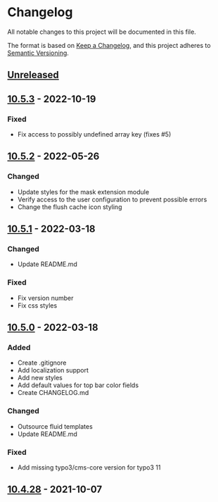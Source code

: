 # Changelog
All notable changes to this project will be documented in this file.

The format is based on [Keep a Changelog](https://keepachangelog.com/en/1.0.0/),
and this project adheres to [Semantic Versioning](https://semver.org/spec/v2.0.0.html).

## [Unreleased]

## [10.5.3] - 2022-10-19
### Fixed
- Fix access to possibly undefined array key (fixes #5)

## [10.5.2] - 2022-05-26
### Changed
- Update styles for the mask extension module
- Verify access to the user configuration to prevent possible errors
- Change the flush cache icon styling

## [10.5.1] - 2022-03-18
### Changed
- Update README.md

### Fixed
- Fix version number
- Fix css styles

## [10.5.0] - 2022-03-18
### Added
- Create .gitignore
- Add localization support
- Add new styles
- Add default values for top bar color fields
- Create CHANGELOG.md

### Changed
- Outsource fluid templates
- Update README.md

### Fixed
- Add missing typo3/cms-core version for typo3 11

## [10.4.28] - 2021-10-07

[Unreleased]: https://github.com/Dominik-Sch/skins/compare/v10.5.3...HEAD
[10.5.3]: https://github.com/Dominik-Sch/skins/compare/v10.5.2...10.5.3
[10.5.2]: https://github.com/Dominik-Sch/skins/compare/v10.5.1...10.5.2
[10.5.1]: https://github.com/Dominik-Sch/skins/compare/v10.5.0...10.5.1
[10.5.0]: https://github.com/Dominik-Sch/skins/compare/v10.4.28...10.5.0
[10.4.28]: https://github.com/Dominik-Sch/skins/releases/tag/v10.4.28
